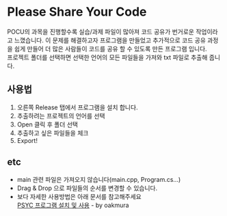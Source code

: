 # Please Share Your Code
POCU의 과목을 진행할수록 실습/과제 파일이 많아져 코드 공유가 번거로운 작업이라고 느꼈습니다. 이 문제를 해결하고자 프로그램을 만들었고 추가적으로 코드 공유 과정을 쉽게 만들어 더 많은 사람들이 코드를 공유 할 수 있도록 만든 프로그램 입니다.  
프로젝트 폴더를 선택하면 선택한 언어의 모든 파일들을 가져와 txt 파일로 추출해 줍니다.  

## 사용법
1. 오른쪽 Release 탭에서 프로그램을 설치 합니다.
2. 추출하려는 프로젝트의 언어를 선택
3. Open 클릭 후 폴더 선택
4. 추출하고 싶은 파일들을 체크
5. Export!

## etc
* main 관련 파일은 가져오지 않습니다(main.cpp, Program.cs...)
* Drag & Drop 으로 파일들의 순서를 변경할 수 있습니다.
* 보다 자세한 사용방법은 아래 문서를 참고해주세요  
[PSYC 프로그램 설치 및 사용](https://docs.google.com/document/d/1htU20ynckoBCVjZoKyCZ85lWflPBinkvCr9ORYsy4OM/edit) - by oakmura
